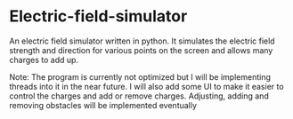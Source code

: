 # Electric-field-simulator
An electric field simulator written in python. It simulates the electric field strength and direction for various points on the screen and allows many charges to add up.

Note: The program is currently not optimized but I will be implementing threads into it in the near future. I will also add some UI to make it easier to control the charges and add or remove charges. Adjusting, adding and removing obstacles will be implemented eventually 